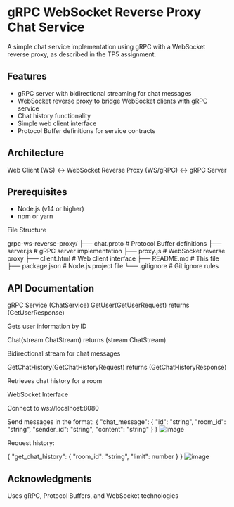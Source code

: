 # gRPC WebSocket Reverse Proxy Chat Service

A simple chat service implementation using gRPC with a WebSocket reverse proxy, as described in the TP5 assignment.

## Features

- gRPC server with bidirectional streaming for chat messages
- WebSocket reverse proxy to bridge WebSocket clients with gRPC service
- Chat history functionality
- Simple web client interface
- Protocol Buffer definitions for service contracts

## Architecture

Web Client (WS) ↔ WebSocket Reverse Proxy (WS/gRPC) ↔ gRPC Server


## Prerequisites

- Node.js (v14 or higher)
- npm or yarn

File Structure

grpc-ws-reverse-proxy/
├── chat.proto            # Protocol Buffer definitions
├── server.js             # gRPC server implementation
├── proxy.js              # WebSocket reverse proxy
├── client.html           # Web client interface
├── README.md             # This file
├── package.json          # Node.js project file
└── .gitignore            # Git ignore rules



## API Documentation

gRPC Service (ChatService)
GetUser(GetUserRequest) returns (GetUserResponse)

Gets user information by ID

Chat(stream ChatStream) returns (stream ChatStream)

Bidirectional stream for chat messages

GetChatHistory(GetChatHistoryRequest) returns (GetChatHistoryResponse)

Retrieves chat history for a room

WebSocket Interface

Connect to ws://localhost:8080

Send messages in the format:
{
    "chat_message": {
        "id": "string",
        "room_id": "string",
        "sender_id": "string",
        "content": "string"
    }
}
![image](https://github.com/user-attachments/assets/a9a44207-1344-45b0-8b61-3afca447230b)

Request history:

{
    "get_chat_history": {
        "room_id": "string",
        "limit": number
    }
}
![image](https://github.com/user-attachments/assets/54718ab6-e319-4a9f-8b9b-460777ce198c)

## Acknowledgments

Uses gRPC, Protocol Buffers, and WebSocket technologies



